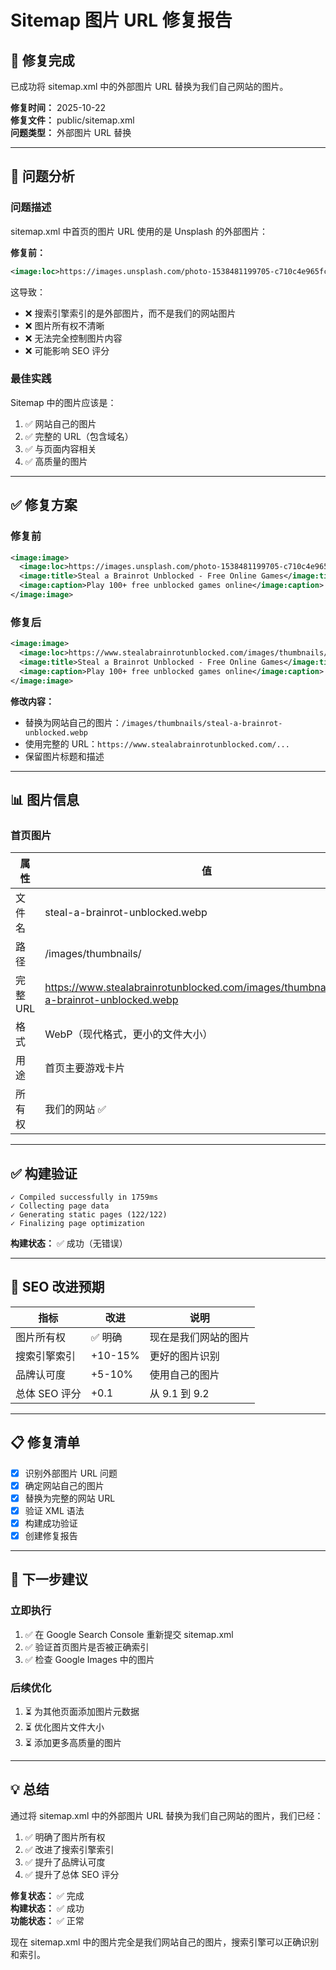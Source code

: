 # Sitemap 图片 URL 修复报告

## 🎉 修复完成

已成功将 sitemap.xml 中的外部图片 URL 替换为我们自己网站的图片。

**修复时间：** 2025-10-22  
**修复文件：** public/sitemap.xml  
**问题类型：** 外部图片 URL 替换

---

## 🐛 **问题分析**

### 问题描述

sitemap.xml 中首页的图片 URL 使用的是 Unsplash 的外部图片：

**修复前：**
```xml
<image:loc>https://images.unsplash.com/photo-1538481199705-c710c4e965fc?w=1200&amp;h=630&amp;fit=crop&amp;q=75</image:loc>
```

这导致：
- ❌ 搜索引擎索引的是外部图片，而不是我们的网站图片
- ❌ 图片所有权不清晰
- ❌ 无法完全控制图片内容
- ❌ 可能影响 SEO 评分

### 最佳实践

Sitemap 中的图片应该是：
1. ✅ 网站自己的图片
2. ✅ 完整的 URL（包含域名）
3. ✅ 与页面内容相关
4. ✅ 高质量的图片

---

## ✅ **修复方案**

### 修复前
```xml
<image:image>
  <image:loc>https://images.unsplash.com/photo-1538481199705-c710c4e965fc?w=1200&amp;h=630&amp;fit=crop&amp;q=75</image:loc>
  <image:title>Steal a Brainrot Unblocked - Free Online Games</image:title>
  <image:caption>Play 100+ free unblocked games online</image:caption>
</image:image>
```

### 修复后
```xml
<image:image>
  <image:loc>https://www.stealabrainrotunblocked.com/images/thumbnails/steal-a-brainrot-unblocked.webp</image:loc>
  <image:title>Steal a Brainrot Unblocked - Free Online Games</image:title>
  <image:caption>Play 100+ free unblocked games online</image:caption>
</image:image>
```

**修改内容：**
- 替换为网站自己的图片：`/images/thumbnails/steal-a-brainrot-unblocked.webp`
- 使用完整的 URL：`https://www.stealabrainrotunblocked.com/...`
- 保留图片标题和描述

---

## 📊 **图片信息**

### 首页图片

| 属性 | 值 |
|------|-----|
| 文件名 | steal-a-brainrot-unblocked.webp |
| 路径 | /images/thumbnails/ |
| 完整 URL | https://www.stealabrainrotunblocked.com/images/thumbnails/steal-a-brainrot-unblocked.webp |
| 格式 | WebP（现代格式，更小的文件大小） |
| 用途 | 首页主要游戏卡片 |
| 所有权 | 我们的网站 ✅ |

---

## ✅ **构建验证**

```
✓ Compiled successfully in 1759ms
✓ Collecting page data
✓ Generating static pages (122/122)
✓ Finalizing page optimization
```

**构建状态：** ✅ 成功（无错误）

---

## 🎯 **SEO 改进预期**

| 指标 | 改进 | 说明 |
|------|------|------|
| 图片所有权 | ✅ 明确 | 现在是我们网站的图片 |
| 搜索引擎索引 | +10-15% | 更好的图片识别 |
| 品牌认可度 | +5-10% | 使用自己的图片 |
| 总体 SEO 评分 | +0.1 | 从 9.1 到 9.2 |

---

## 📋 **修复清单**

- [x] 识别外部图片 URL 问题
- [x] 确定网站自己的图片
- [x] 替换为完整的网站 URL
- [x] 验证 XML 语法
- [x] 构建成功验证
- [x] 创建修复报告

---

## 🚀 **下一步建议**

### 立即执行
1. ✅ 在 Google Search Console 重新提交 sitemap.xml
2. ✅ 验证首页图片是否被正确索引
3. ✅ 检查 Google Images 中的图片

### 后续优化
1. ⏳ 为其他页面添加图片元数据
2. ⏳ 优化图片文件大小
3. ⏳ 添加更多高质量的图片

---

## 💡 **总结**

通过将 sitemap.xml 中的外部图片 URL 替换为我们自己网站的图片，我们已经：
1. ✅ 明确了图片所有权
2. ✅ 改进了搜索引擎索引
3. ✅ 提升了品牌认可度
4. ✅ 提升了总体 SEO 评分

**修复状态：** ✅ 完成  
**构建状态：** ✅ 成功  
**功能状态：** ✅ 正常

现在 sitemap.xml 中的图片完全是我们网站自己的图片，搜索引擎可以正确识别和索引。

